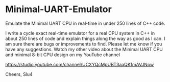 # Minimal-UART-Emulator
Emulate the Minimal UART CPU in real-time in under 250 lines of C++ code.

I write a cycle exact real-time emulator for a real CPU system in C++ in about 250 lines of code and explain things along the way as good as I can. I am sure there are bugs or improvements to find. Please let me know if you have any suggestions. Watch my other video about the Minimal UART CPU and minimal 8-bit CPU design on my YouTube channel

https://studio.youtube.com/channel/UCXYQcMpUBT3aaQKfmAVJNow

Cheers,
Slu4
